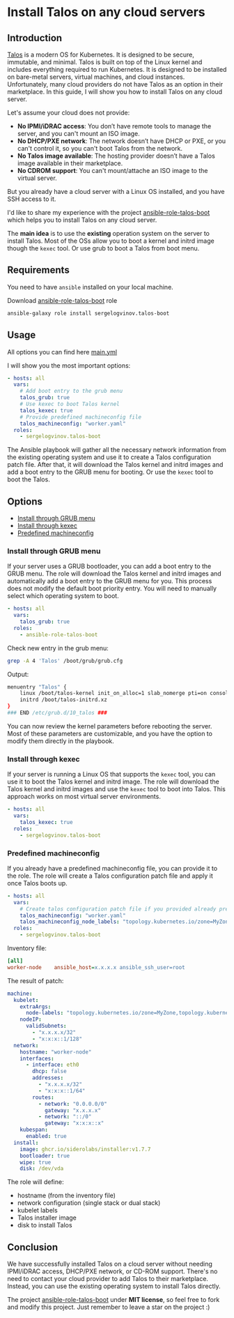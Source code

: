 # Install Talos on any cloud servers

## Introduction

[Talos](https://talos.dev) is a modern OS for Kubernetes.
It is designed to be secure, immutable, and minimal. Talos is built on top of the Linux kernel and includes everything required to run Kubernetes.
It is designed to be installed on bare-metal servers, virtual machines, and cloud instances.
Unfortunately, many cloud providers do not have Talos as an option in their marketplace.
In this guide, I will show you how to install Talos on any cloud server.

Let's assume your cloud does not provide:

* __No IPMI/iDRAC access__: You don’t have remote tools to manage the server, and you can't mount an ISO image.
* __No DHCP/PXE network__: The network doesn’t have DHCP or PXE, or you can't control it, so you can't boot Talos from the network.
* __No Talos image available__: The hosting provider doesn’t have a Talos image available in their marketplace.
* __No CDROM support__: You can't mount/attache an ISO image to the virtual server.

But you already have a cloud server with a Linux OS installed, and you have SSH access to it.

I'd like to share my experience with the project [ansible-role-talos-boot](https://github.com/sergelogvinov/ansible-role-talos-boot) which helps you to install Talos on any cloud server.

The __main idea__ is to use the __existing__ operation system on the server to install Talos.
Most of the OSs allow you to boot a kernel and initrd image though the `kexec` tool.
Or use grub to boot a Talos from boot menu.

## Requirements

You need to have `ansible` installed on your local machine.

Download [ansible-role-talos-boot](https://github.com/sergelogvinov/ansible-role-talos-boot) role

```bash
ansible-galaxy role install sergelogvinov.talos-boot
```

## Usage

All options you can find here [main.yml](https://github.com/sergelogvinov/ansible-role-talos-boot/blob/main/defaults/main.yml)

I will show you the most important options:

```yaml
- hosts: all
  vars:
    # Add boot entry to the grub menu
    talos_grub: true
    # Use kexec to boot Talos kernel
    talos_kexec: true
    # Provide predefined machineconfig file
    talos_machineconfig: "worker.yaml"
  roles:
    - sergelogvinov.talos-boot
```

The Ansible playbook will gather all the necessary network information from the existing operating system and use it to create a Talos configuration patch file.
After that, it will download the Talos kernel and initrd images and add a boot entry to the GRUB menu for booting.
Or use the `kexec` tool to boot the Talos.

## Options

* [Install through GRUB menu](#install-through-grub-menu)
* [Install through kexec](#install-through-kexec)
* [Predefined machineconfig](#predefined-machineconfig)

### Install through GRUB menu

If your server uses a GRUB bootloader, you can add a boot entry to the GRUB menu.
The role will download the Talos kernel and initrd images and automatically add a boot entry to the GRUB menu for you.
This process does not modify the default boot priority entry.
You will need to manually select which operating system to boot.

```yaml
- hosts: all
  vars:
    talos_grub: true
  roles:
    - ansible-role-talos-boot
```

Check new entry in the grub menu:

```bash
grep -A 4 'Talos' /boot/grub/grub.cfg
```

Output:

```bash
menuentry "Talos" {
    linux /boot/talos-kernel init_on_alloc=1 slab_nomerge pti=on console=tty1 console=ttyS0 consoleblank=0 nvme_core.io_timeout=4294967295 printk.devkmsg=on ima_template=ima-ng ima_appraise=fix ima_hash=sha512 talos.platform=metal net.ifnames=0 ip=x.x.x.x::x.x.x.x:255.255.255.0::eth0:off talos.dashboard.disabled=1
    initrd /boot/talos-initrd.xz
}
### END /etc/grub.d/10_talos ###
```

You can now review the kernel parameters before rebooting the server.
Most of these parameters are customizable, and you have the option to modify them directly in the playbook.

### Install through kexec

If your server is running a Linux OS that supports the `kexec` tool, you can use it to boot the Talos kernel and initrd image.
The role will download the Talos kernel and initrd images and use the `kexec` tool to boot into Talos.
This approach works on most virtual server environments.

```yaml
- hosts: all
  vars:
    talos_kexec: true
  roles:
    - sergelogvinov.talos-boot
```

### Predefined machineconfig

If you already have a predefined machineconfig file, you can provide it to the role.
The role will create a Talos configuration patch file and apply it once Talos boots up.

```yaml
- hosts: all
  vars:
    # Create talos configuration patch file if you provided already predefined machineconfig file
    talos_machineconfig: "worker.yaml"
    talos_machineconfig_node_labels: "topology.kubernetes.io/zone=MyZone,topology.kubernetes.io/region=MaRegion"
  roles:
    - sergelogvinov.talos-boot
```

Inventory file:

```ini
[all]
worker-node    ansible_host=x.x.x.x ansible_ssh_user=root
```

The result of patch:

```yaml
machine:
  kubelet:
    extraArgs:
      node-labels: "topology.kubernetes.io/zone=MyZone,topology.kubernetes.io/region=MaRegion"
    nodeIP:
      validSubnets:
        - "x.x.x.x/32"
        - "x:x:x::1/128"
  network:
    hostname: "worker-node"
    interfaces:
      - interface: eth0
        dhcp: false
        addresses:
          - "x.x.x.x/32"
          - "x:x:x::1/64"
        routes:
          - network: "0.0.0.0/0"
            gateway: "x.x.x.x"
          - network: "::/0"
            gateway: "x:x:x::x"
    kubespan:
      enabled: true
  install:
    image: ghcr.io/siderolabs/installer:v1.7.7
    bootloader: true
    wipe: true
    disk: /dev/vda
```

The role will define:
* hostname (from the inventory file)
* network configuration (single stack or dual stack)
* kubelet labels
* Talos installer image
* disk to install Talos

## Conclusion

We have successfully installed Talos on a cloud server without needing IPMI/iDRAC access, DHCP/PXE network, or CD-ROM support.
There's no need to contact your cloud provider to add Talos to their marketplace.
Instead, you can use the existing operating system to install Talos directly.

The project [ansible-role-talos-boot](https://github.com/sergelogvinov/ansible-role-talos-boot) under __MIT license__, so feel free to fork and modify this project. Just remember to leave a star on the project :)
